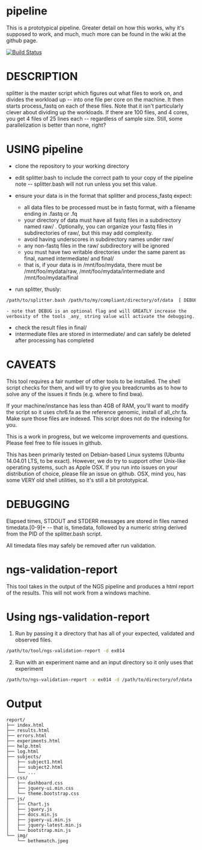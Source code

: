 pipeline
========
This is a prototypical pipeline.  Greater detail on how this works, why it's supposed to work, and much, much more can be found in the wiki at the github page.

[![Build Status](https://travis-ci.org/nmdp-bioinformatics/pipeline.svg?branch=master)](https://travis-ci.org/nmdp-bioinformatics/pipeline)


DESCRIPTION
========
splitter is the master script which figures out what files to work on, and divides the workload up -- into one file per core on the machine.  It then starts process_fastq on each of these files.  Note that it isn't particularly clever about dividing up the workloads.  If there are 100 files, and 4 cores, you get 4 files of 25 lines each -- regardless of sample size.  Still, some parallelization is better than none, right?

USING pipeline
========

 - clone the repository to your working directory
 - edit splitter.bash to include the correct path to your copy of the pipeline
    note -- splitter.bash will not run unless you set this value.
 - ensure your data is in the format that splitter and process_fastq expect:
     - all data files to be processed must be in fastq format, with a filename ending in .fastq or .fq
     - your directory of data must have all fastq files in a subdirectory named raw/ .  Optionally, you can organize your fastq files in subdirectories of raw/, but this may add complexity.
     - avoid having underscores in subdirectory names under raw/
     - any non-fastq files in the raw/ subdirectory will be ignored
     - you must have two writable directories under the same parent as final, named intermediate/ and final/
     - that is, if your data is in /mnt/foo/mydata, there must be /mnt/foo/mydata/raw, /mnt/foo/mydata/intermediate and /mnt/foo/mydata/final

 - run splitter, thusly:
```bash
/path/to/splitter.bash /path/to/my/compliant/directory/of/data  [ DEBUG ]
```
    - note that DEBUG is an optional flag and will GREATLY increase the verbosity of the tools _any_ string value will activate the debugging.

  - check the result files in final/
  - intermediate files are stored in intermediate/ and can safely be deleted after processing has completed

CAVEATS
========
This tool requires a fair number of other tools to be installed.  The shell script checks for them, and will try to give you breadcrumbs as to how to solve any of the issues it finds (e.g. where to find bwa).

If your machine/instance has less than 4GB of RAM, you'll want to modify the script so it uses chr6.fa as the reference genomic, install of all_chr.fa.   Make sure those files are indexed.  This script does not do the indexing for you.

This is a work in progress, but we welcome improvements and questions.  Please feel free to file issues in github.

This has been primarily tested on Debian-based Linux systems (Ubuntu 14.04.01 LTS, to be exact).  However, we do try to support other Unix-like operating systems, such as Apple OSX.  If you run into issues on your distribution of choice, please file an issue on github.  OSX, mind you, has some VERY old shell utilities, so it's still a bit prototypical.

DEBUGGING
========
Elapsed times, STDOUT and STDERR messages are stored in files named timedata.[0-9]+ -- that is, timedata, followed by a numeric string derived from the PID of the splitter.bash script. 

All timedata files may safely be removed after  run validation.


ngs-validation-report
========
This tool takes in the output of the NGS pipeline and produces a html report of the results. This will not work from a windows machine.

Using ngs-validation-report
========

1) Run by passing it a directory that has all of your expected, validated and observed files.

```bash
/path/to/tool/ngs-validation-report -d ex014
```

2) Run with an experiment name and an input directory so it only uses that experiment
```bash
/path/to/ngs-validation-report -x ex014 -d /path/to/directory/of/data
```

Output
========

```
report/
├── index.html
├── results.html
├── errors.html
├── experiments.html
├── help.html
├── log.html
├── subjects/
│   ├── subject1.html
│   ├── subject2.html
│   └── ...
├── css/
│   ├── dashboard.css
│   ├── jquery-ui.min.css
│   └── theme.bootstrap.css
├── js/
│   ├── Chart.js
│   ├── jquery.js
│   ├── docs.min.js
│   ├── jquery-ui.min.js
│   ├── jquery-latest.min.js
│   └── bootstrap.min.js
└── img/
    └── bethematch.jpeg

```